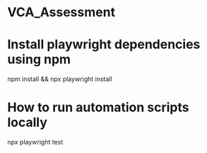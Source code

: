# VCA_Assessment

# Install playwright dependencies using npm

npm install && npx playwright install

# How to run automation scripts locally

npx playwright test
